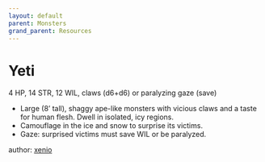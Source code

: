 ```yaml
---
layout: default
parent: Monsters
grand_parent: Resources
---
```


# Yeti
4 HP, 14 STR, 12 WIL, claws (d6+d6) or paralyzing gaze (save)
-   Large (8’ tall), shaggy ape-like monsters with vicious claws and
    a taste for human flesh. Dwell in isolated, icy regions.
-   Camouflage in the ice and snow to surprise its victims.
-   Gaze: surprised victims must save WIL or be paralyzed.

author: [xenio](https://xenioinabottle.blogspot.com)
